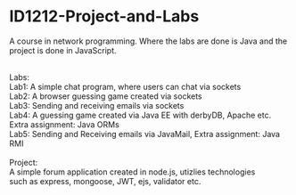 # ID1212-Project-and-Labs

A course in network programming. Where the labs are done is Java
and the project is done in JavaScript.<br/>
<br/>

Labs:<br/>
Lab1: A simple chat program, where users can chat via sockets<br/>
Lab2: A browser guessing game created via sockets<br/>
Lab3: Sending and receiving emails via sockets<br/>
Lab4: A guessing game created via Java EE with derbyDB, Apache etc. Extra assignment: Java ORMs<br/>
Lab5: Sending and Receiving emails via JavaMail, Extra assignment: Java RMI<br/>
<br/>
Project: <br/>
A simple forum application created in node.js, utizlies technologies<br/>
such as express, mongoose, JWT, ejs, validator etc.<br/>

